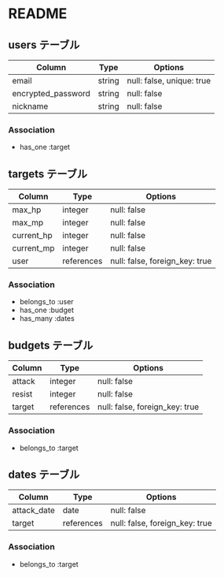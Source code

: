 # README

## users テーブル

|Column|Type|Options|
|------|----|-------|
|email|string|null: false, unique: true|
|encrypted_password|string|null: false|
|nickname|string|null: false|

### Association

- has_one :target

## targets テーブル

|Column|Type|Options|
|------|----|-------|
|max_hp|integer|null: false|
|max_mp|integer|null: false|
|current_hp|integer|null: false|
|current_mp|integer|null: false|
|user|references|null: false, foreign_key: true|

### Association

- belongs_to :user
- has_one :budget
- has_many :dates

## budgets テーブル

|Column|Type|Options|
|------|----|-------|
|attack|integer|null: false|
|resist|integer|null: false|
|target|references|null: false, foreign_key: true|

### Association

- belongs_to :target

## dates テーブル

|Column|Type|Options|
|------|----|-------|
|attack_date|date|null: false|
|target|references|null: false, foreign_key: true|

### Association

- belongs_to :target